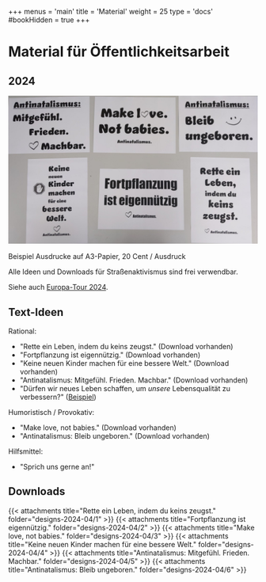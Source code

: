 +++
menus = 'main'
title = 'Material'
weight = 25
type = 'docs'
#bookHidden = true
+++

# Material für Öffentlichkeitsarbeit

## 2024

![](images/IMG_20240430_123049-Antinat-Ausdrucke-crop.jpg)

Beispiel Ausdrucke auf A3-Papier, 20 Cent / Ausdruck

Alle Ideen und Downloads für Straßenaktivismus sind frei verwendbar.

Siehe auch [Europa-Tour 2024](../europa-tour-2024).


## Text-Ideen

Rational:

* "Rette ein Leben, indem du keins zeugst." (Download vorhanden)
* "Fortpflanzung ist eigennützig." (Download vorhanden)
* "Keine neuen Kinder machen für eine bessere Welt." (Download vorhanden)
* "Antinatalismus: Mitgefühl. Frieden. Machbar." (Download vorhanden)
* "Dürfen wir neues Leben schaffen, um _unsere_ Lebensqualität zu verbessern?" ([Beispiel](../europa-tour-2024#stuttgart))

Humoristisch / Provokativ:

* "Make love, not babies." (Download vorhanden)
* "Antinatalismus: Bleib ungeboren." (Download vorhanden)

Hilfsmittel:

* "Sprich uns gerne an!"


## Downloads

{{< attachments title="Rette ein Leben, indem du keins zeugst." folder="designs-2024-04/1" >}}
{{< attachments title="Fortpflanzung ist eigennützig."          folder="designs-2024-04/2" >}}
{{< attachments title="Make love, not babies."                  folder="designs-2024-04/3" >}}
{{< attachments title="Keine neuen Kinder machen für eine bessere Welt." folder="designs-2024-04/4" >}}
{{< attachments title="Antinatalismus: Mitgefühl. Frieden. Machbar." folder="designs-2024-04/5" >}}
{{< attachments title="Antinatalismus: Bleib ungeboren."        folder="designs-2024-04/6" >}}
